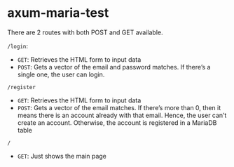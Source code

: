 # axum-maria-test

There are 2 routes with both POST and GET available.

`/login`:
- `GET`: Retrieves the HTML form to input data
- `POST`: Gets a vector of the email and password matches. If there’s a single one, the user can login.

`/register`
- `GET`: Retrieves the HTML form to input data
- `POST`: Gets a vector of the email matches. If there’s more than 0, then it means there is an account already with that email. Hence, the user can’t create an account. Otherwise, the account is registered in a MariaDB table

`/`
- `GET`: Just shows the main page